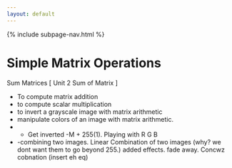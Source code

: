 ```yaml
---
layout: default
---
```

{% include subpage-nav.html %}

# Simple Matrix Operations
Sum Matrices [ Unit 2 Sum of Matrix ]
* To compute matrix addition
* to compute scalar multiplication
* to invert a grayscale image with matrix arithmetic
* manipulate colors of an image with matrix arithmetic.
* - Get inverted -M + 255(1). Playing with R G B
* -combining two images. Linear Combination of two images (why? we dont want them to go beyond 255.) added effects. fade away. Concwz cobnation (insert eh eq)

